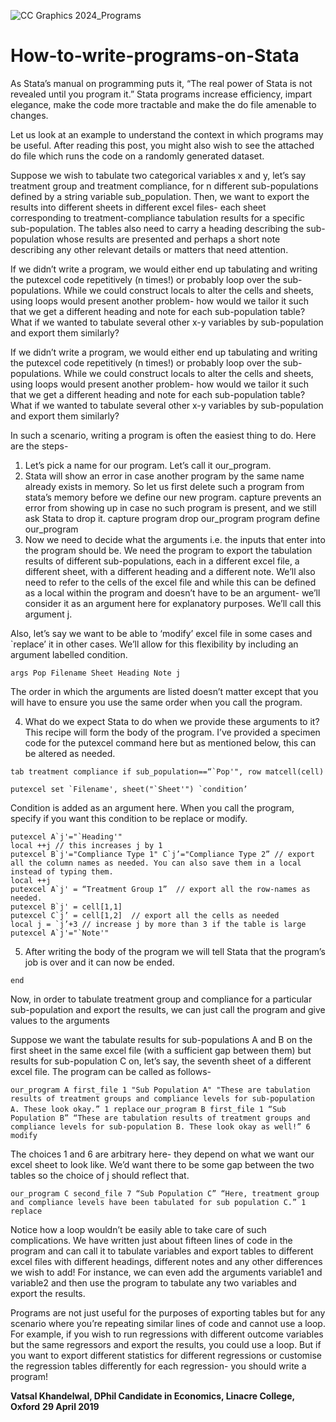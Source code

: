
![CC Graphics 2024_Programs](https://github.com/csae-coders-corner/How-to-write-programs-on-Stata/assets/148211163/02423564-259d-42e7-a6f4-32a2ecf935b9)

# How-to-write-programs-on-Stata
As Stata’s manual on programming puts it, “The real power of Stata is not revealed until you program it.” Stata programs increase efficiency, impart elegance, make the code more tractable and make the do file amenable to changes.


Let us look at an example to understand the context in which programs may be useful. After reading this post, you might also wish to see the attached do file which runs the code on a randomly generated dataset.


Suppose we wish to tabulate two categorical variables x and y, let’s say treatment group and treatment compliance, for n different sub-populations defined by a string variable sub_population. Then, we want to export the results into different sheets in different excel files- each sheet corresponding to treatment-compliance tabulation results for a specific sub-population. The tables also need to carry a heading describing the sub-population whose results are presented and perhaps a short note describing any other relevant details or matters that need attention. 


If we didn’t write a program, we would either end up tabulating and writing the putexcel code repetitively (n times!) or probably loop over the sub-populations.  While we could construct locals to alter the cells and sheets, using loops would present another problem- how would we tailor it such that we get a different heading and note for each sub-population table? What if we wanted to tabulate several other x-y variables by sub-population and export them similarly? 


If we didn’t write a program, we would either end up tabulating and writing the putexcel code repetitively (n times!) or probably loop over the sub-populations.  While we could construct locals to alter the cells and sheets, using loops would present another problem- how would we tailor it such that we get a different heading and note for each sub-population table? What if we wanted to tabulate several other x-y variables by sub-population and export them similarly? 


In such a scenario, writing a program is often the easiest thing to do. Here are the steps- 
1.	Let’s pick a name for our program. Let’s call it our_program. 
2.	Stata will show an error in case another program by the same name already exists in memory. So let us first delete such a program from stata’s memory before we define our new program. capture prevents an error from showing up in case no such program is present, and we still ask Stata to drop it. 
capture program drop our_program 
program define our_program 
3.	Now we need to decide what the arguments i.e. the inputs that enter into the program should be. We need the program to export the tabulation results of different sub-populations, each in a different excel file, a different sheet, with a different heading and a different note. We’ll also need to refer to the cells of the excel file and while this can be defined as a local within the program and doesn’t have to be an argument- we’ll consider it as an argument here for explanatory purposes.  We’ll call this argument j. 

Also, let’s say we want to be able to ‘modify’ excel file in some cases and `replace’ it in other cases. We’ll allow for this flexibility by including an argument labelled condition. 

`args Pop Filename Sheet Heading Note j`

The order in which the arguments are listed doesn’t matter except that you will have to ensure you use the same order when you call the program.


4.	What do we expect Stata to do when we provide these arguments to it? This recipe will form the body of the program. I’ve provided a specimen code for the putexcel command here but as mentioned below, this can be altered as needed. 

```
tab treatment compliance if sub_population==“`Pop'", row matcell(cell)
```
```
putexcel set `Filename', sheet("`Sheet'") `condition’
```  
Condition is added as an argument here. When you call the program, specify if you want this condition to be replace or modify.

```
putexcel A`j'="`Heading'"
local ++j // this increases j by 1
putexcel B`j'="Compliance Type 1" C`j’="Compliance Type 2” // export all the column names as needed. You can also save them in a local instead of typing them.
local ++j
putexcel A`j' = “Treatment Group 1”  // export all the row-names as needed.
putexcel B`j' = cell[1,1] 
putexcel C`j’ = cell[1,2]  // export all the cells as needed
local j = `j’+3 // increase j by more than 3 if the table is large
putexcel A`j'="`Note'"
```

5.	After writing the body of the program we will tell Stata that the program’s job is over and it can now be ended. 

`end`


Now, in order to tabulate treatment group and compliance for a particular sub-population and export the results, we can just call the program and give values to the arguments

Suppose we want the tabulate results for sub-populations A and B on the first sheet in the same excel file (with a sufficient gap between them) but results for sub-population C on, let’s say, the seventh sheet of a different excel file. The program can be called as follows-  


`our_program A first_file 1 "Sub Population A" "These are tabulation results of treatment groups and compliance levels for sub-population A. These look okay.” 1 replace` 
`our_program B first_file 1 “Sub Population B” “These are tabulation results of treatment groups and compliance levels for sub-population B. These look okay as well!” 6 modify`


The choices 1 and 6 are arbitrary here- they depend on what we want our excel sheet to look like. We’d want there to be some gap between the two tables so the choice of j should reflect that. 


`our_program C second_file 7 “Sub Population C” “Here, treatment group and compliance levels have been tabulated for sub population C.” 1 replace`


Notice how a loop wouldn’t be easily able to take care of such complications. We have written just about fifteen lines of code in the program and can call it to tabulate variables and export tables to different excel files with different headings, different notes and any other differences we wish to add! For instance, we can even add the arguments variable1 and variable2 and then use the program to tabulate any two variables and export the results. 

Programs are not just useful for the purposes of exporting tables but for any scenario where you’re repeating similar lines of code and cannot use a loop. For example, if you wish to run regressions with different outcome variables but the same regressors and export the results, you could use a loop. But if you want to export different statistics for different regressions or customise the regression tables differently for each regression- you should write a program! 

**Vatsal Khandelwal, DPhil Candidate in Economics, Linacre College, Oxford**
**29 April 2019**
